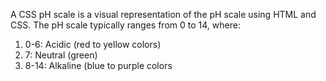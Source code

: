 A CSS pH scale is a visual representation of the pH scale using HTML and CSS. The pH scale typically ranges from 0 to 14, where:

 1.   0-6: Acidic (red to yellow colors)
 2.   7: Neutral (green)
 3.  8-14: Alkaline (blue to purple colors
